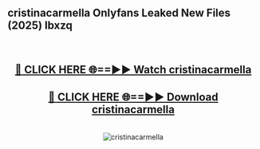 <h2>cristinacarmella Onlyfans Leaked New Files (2025) lbxzq</h2>
<br>
<div align="center">
<h2><a href="https://mediafiles.top/cristinacarmella&ref=git" rel="nofollow">🔴 CLICK HERE 🌐==►► Watch cristinacarmella</a></h2>
<h2><a href="https://mediafiles.top/cristinacarmella&ref=git" rel="nofollow">🔴 CLICK HERE 🌐==►► Download cristinacarmella</a></h2>
<br>
<a href="https://mediafiles.top/cristinacarmella&ref=git" rel="nofollow" data-target="animated-image.originalLink"><img src="https://i.ibb.co.com/xMMVF88/686577567.gif" alt="cristinacarmella" style="max-width: 100%; display: inline-block;" data-target="animated-image.originalImage"></a>
</div>
<br>
<br>